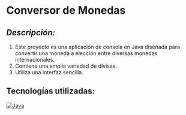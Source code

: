 # **Conversor de Monedas**

## *Descripción:*
1. Este proyecto es una aplicación de consola en Java diseñada para convertir una moneda a elección entre diversas monedas internacionales.
2. Contiene una amplia variedad de divisas.
3. Utiliza una interfaz sencilla.

## Tecnologías utilizadas: ##
[![Java](https://img.shields.io/badge/java-17-orange.svg)](https://www.java.com/)

